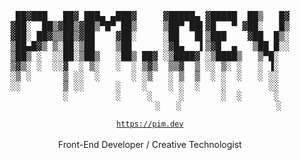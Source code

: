<pre align="center">
 

  
 ██▓███   ██▓ ███▄ ▄███▓     ▓█████▄ ▓█████  ██▒   █▓
▓██░  ██▒▓██▒▓██▒▀█▀ ██▒     ▒██▀ ██▌▓█   ▀ ▓██░   █▒
▓██░ ██▓▒▒██▒▓██    ▓██░     ░██   █▌▒███    ▓██  █▒░
▒██▄█▓▒ ▒░██░▒██    ▒██      ░▓█▄   ▌▒▓█  ▄   ▒██ █░░
▒██▒ ░  ░░██░▒██▒   ░██▒ ██▓ ░▒████▓ ░▒████▒   ▒▀█░  
▒▓▒░ ░  ░░▓  ░ ▒░   ░  ░ ▒▓▒  ▒▒▓  ▒ ░░ ▒░ ░   ░ ▐░  
░▒ ░      ▒ ░░  ░      ░ ░▒   ░ ▒  ▒  ░ ░  ░   ░ ░░  
░░        ▒ ░░      ░    ░    ░ ░  ░    ░        ░░  
          ░         ░     ░     ░       ░  ░      ░  
                          ░   ░                  ░
</pre>
<p align="center">
 <code><a href="https://pim.dev">https://pim.dev</a></code><br/><br/>
 Front-End Developer / Creative Technologist
</p>
